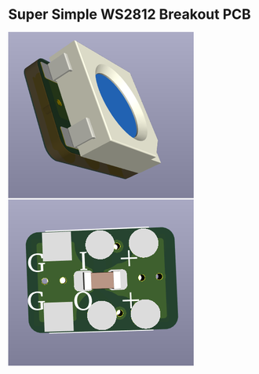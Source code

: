 # Super Simple WS2812 Breakout PCB

![Front](resources/rev-a-front.png)
![Back](resources/rev-a-back.png)